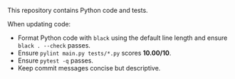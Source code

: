 This repository contains Python code and tests.

When updating code:
- Format Python code with `black` using the default line length and ensure `black . --check` passes.
- Ensure `pylint main.py tests/*.py` scores **10.00/10**.
- Ensure `pytest -q` passes.
- Keep commit messages concise but descriptive.

